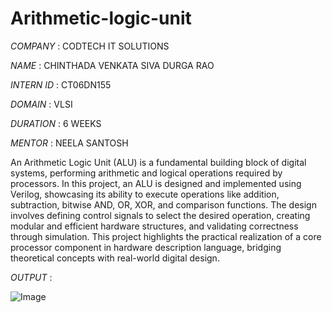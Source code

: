 # Arithmetic-logic-unit
*COMPANY* : CODTECH IT SOLUTIONS


*NAME* : CHINTHADA VENKATA SIVA DURGA RAO


*INTERN ID* : CT06DN155


*DOMAIN* : VLSI


*DURATION* : 6 WEEKS


*MENTOR* : NEELA SANTOSH

An Arithmetic Logic Unit (ALU) is a fundamental building block of digital systems, performing arithmetic and logical operations required by processors. In this project, an ALU is designed and implemented using Verilog, showcasing its ability to execute operations like addition, subtraction, bitwise AND, OR, XOR, and comparison functions. The design involves defining control signals to select the desired operation, creating modular and efficient hardware structures, and validating correctness through simulation. This project highlights the practical realization of a core processor component in hardware description language, bridging theoretical concepts with real-world digital design.


*OUTPUT* : 


![Image](https://github.com/user-attachments/assets/be297b26-d975-419f-9081-fe868b9193dd)
